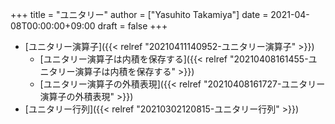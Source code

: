+++
title = "ユニタリー"
author = ["Yasuhito Takamiya"]
date = 2021-04-08T00:00:00+09:00
draft = false
+++

-   [ユニタリー演算子]({{< relref "20210411140952-ユニタリー演算子" >}})
    -   [ユニタリー演算子は内積を保存する]({{< relref "20210408161455-ユニタリー演算子は内積を保存する" >}})
    -   [ユニタリー演算子の外積表現]({{< relref "20210408161727-ユニタリー演算子の外積表現" >}})
-   [ユニタリー行列]({{< relref "20210302120815-ユニタリー行列" >}})
